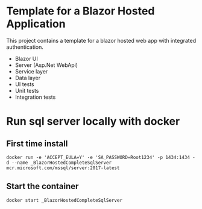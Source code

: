 # Template for a Blazor Hosted Application

This project contains a template for a blazor hosted web app with integrated authentication.

- Blazor UI
- Server (Asp.Net WebApi)
- Service layer
- Data layer
- UI tests
- Unit tests
- Integration tests


# Run sql server locally with docker

## First time install
`docker run -e 'ACCEPT_EULA=Y' -e 'SA_PASSWORD=Root1234' -p 1434:1434 -d --name _BlazorHostedCompleteSqlServer mcr.microsoft.com/mssql/server:2017-latest`

## Start the container 
`docker start _BlazorHostedCompleteSqlServer`
